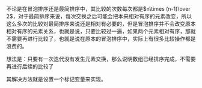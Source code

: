 不论是在冒泡排序还是最简排序中，其比较的次数每次都是$n\times (n-1)\over 2$，对于最简排序来说，每次交换之后可能会把本来相对有序的元素改变，所以这么多次的比较对最简排序来说还是相对有必要的，但是冒泡排序并不会改变原本相对有序的元素关系，也就是说，只要比较过一遍，如果两个元素相对有序，那就不需要再进行比较了，也就是说在原本的冒泡排序中，实际上有很多比较操作都是浪费的。

想法是：只要有一次迭代没有发生元素交换，那么说明数组已经排序完成，不需要再进行后续的比较了

其解决方法就是设置一个标记变量来实现。
